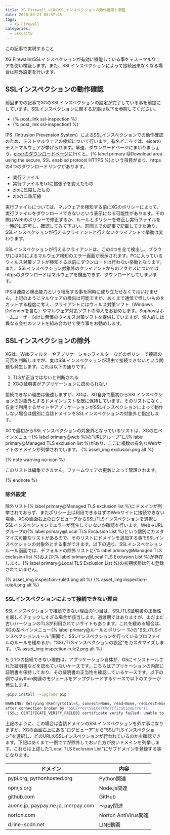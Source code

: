 ```yaml
---
title: XG Firewall v18のSSLインスペクションの動作確認と調整
date: 2020-03-21 08:57:45
tags:
  - XG Firewall
categories:
  - Security
---
```

<p class="onepoint">この記事で実現すること</p>
XG FirewallのSSLインスペクションが有効に機能している事をテストマルウェアを使い検証します。また、SSLインスペクションによって接続出来なくなる場合は除外設定を行います。
<!-- more -->

## SSLインスペクションの動作確認

前回までの記事でXGのSSLインスペクションの設定が完了している事を前提にしています。SSLインスペクションに関する記事は以下を参照してください。

- {% post_link ssl-inspection %}
- {% post_link ssl-inspection1 %}

IPS（Intrusion Prevension System）によるSSLインスペクションでの動作確認のため、テストマルウェアの検知について行います。有名どころでは、eicarのテストマルウェアが挙げられます。早速、ダウンロードページにまいりましょう。[eicarのダウンロードページ](https://www.eicar.org/?page_id=3950)に行くと、{% label primary @Download area using the secure, SSL enabled protocol HTTPS %}という項目があり、httpsの4つのダウンロードリンクがあります。

- 実行ファイル
- 実行ファイルをtxtに拡張子を変えたもの
- zipに圧縮したもの
- zipの二重圧縮

実行ファイルについては、マルウェアを検知する前にXGのポリシーによって、実行ファイルをダウンロードできないという表示になる可能性があります。その際はWebのポリシーで修正するか、ルールとポリシーを修正し実行ファイルを一時的に許可し、確認してみて下さい。前回までの記事で記載してきた通り、SSLインスペクションが行えるクライアントと行えないクライアントで挙動は変わります。

SSLインスペクションが行えるクライアントは、この4つを全て検出し、ブラウザにはXGによるマルウェア検知のエラー画面が表示されます。PCに入っているウィルス対策ソフトが検知する以前にダウンロードは行わない挙動となります。また、SSLインスペクション対象外のクライアントからのアクセスについてはhttpsのダウンロードはマルウェアを検出できず、ダウンロードしてしまいます。

IPSは速度と検出能力という相反する事を同時に成り立たせなくてはいけません。上記のようにマルウェアの検出は可能ですが、あくまで通信で怪しいものをカットする程度に考え、クライアントにはウィルス対策ソフト（Windows Defenderを含む）やマルウェア対策ソフトの導入をお勧めします。Sophosはホームユーザー向けに無償のウィルス対策ソフトを提供していますが、個人的には異なる会社のソフトを組み合わせて使う事をお勧めします。

## SSLインスペクションの除外

XGは、Webフィルターやアプリケーションフィルターなどのポリシーで接続の可否を判断しますが、実はSSLインスペクションが理由で接続できないという問題も発生します。これは以下の通りです。

1. TLSが正当ではないと判断される
2. XGの証明書がアプリケーションに認められない

接続できない理由は後述しますが、XGは、XG自身で最初からSSLインスペクションの対象外とするドメインリストを既に保持しています。そのリストになく、自身で利用するサイトやアプリケーションがSSLインスペクションによって動作しない場合は個別に当該ドメインをSSLインスペクションの対象外と指定します。

XGで最初からSSLインスペクションの対象外となっているリストは、XGの左ペインメニュー{% label primary@web %}の”URLグループ"に{% label primary@Managed TLS exclusion list %}があり、ここに複数の有名なWebサイトのドメインが列挙されています。
{% asset_img exclusion.png alt %}

{% note warning no-icon %}

このリストは編集できません。ファームウェアの更新によって管理されます。

{% endnote %}

### 除外設定

除外リスト{% label primary@Managed TLS exclusion list %}にドメインが列挙されておらず、またポリシー上は利用できるはずのWebサイトに接続できない場合、XGの画面右上のログビューアからSSL/TLSインスペクションを選択しSSLインスペクションでエラーが発生していないか確認を行います。Web→URLグループの{% label primary@Local TLS Exclusion List %}という個別にカスタマイズ可能なリストがあるので、そのリストにドメインを追加する事でSSLインスペクションの対象外とする事ができます。以下の通り、SSLインスペクションルール画面では、デフォルトの除外リストに{% label primary@Managed TLS exclusion list %}および{% label primary@Local TLS Exclusion List %}が存在します。{% label primary@Local TLS Exclusion List %}の初期状態は何も登録されていません。

{% asset_img inspection-rule3.png alt %}
{% asset_img inspection-rule4.png alt %}

### SSLインスペクションによって接続できない理由

SSLインスペクションで接続できない理由の1つ目は、SSL/TLS証明書の正当性を厳しくチェックしすぎる場合が該当します。過渡期ではありますが、まだまだ古いバージョンのTLSが利用されていサイトもあります。これを緩める場合は、XGの左ペインメニュー{% label primary@ルールとポリシー %}の"SSL/TLSインスペクションルール"画面で、SSLインスペクションを行っているプロファイルのルールを緩めるか、"SSL/TLSインスペクションの設定"をカスタマイズします。
{% asset_img inspection-rule2.png alt %}

もう1つの接続できない理由は、アプリケーション自体が、OSにインストールされた証明書などを認めていないケースです。こちらはアプリケーションの内部に証明書を保持しており、その証明書の正当性を確認しているケースです。以下の例ではpython関連のモジュールをアップグレードするケースで以下のエラーが発生します。

```bash
>pip3 install --upgrade pip

WARNING: Retrying (Retry(total=4, connect=None, read=None, redirect=None, status=None))
after connection broken by 'SSLError(SSLCertVerificationError(1,  
'[SSL: CERTIFICATE_VERIFY_FAILED] certificate verify failed: unable to get local issuer certificate (_ssl.c:1076)'))': /simple/pip/
```

上記のように、この場合は当該ドメインのSSLインスペクションを外す事になりますが、XGの画面右上にある"ログビューア"から"SSL/TLSインスペクション"を選択し、どのURLのSSLインスペクションが行われているのかを確認できます。下記はあくまで一例ですが除外しておいた方が良いドメインを列挙します。これらは上述した"Local TLS Exclusion List"にサブドメインを登録する事になります。

| ドメイン                           | 内容                 |
| ---------------------------------- | -------------------- |
| pypi.org, pythonhosted.org         | Python関連           |
| npmjs.org                          | Node.js関連          |
| github.com                         | GitHub               |
| auone.jp, paypay.ne.jp, merpay.com | 〜pay関連            |
| norton.com                         | Norton AntiVirus関連 |
| d.line-scdn.net                    | LINE動画             |
